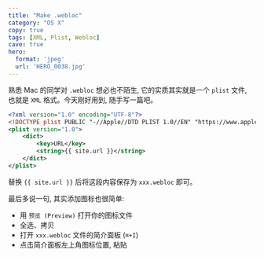 ```yaml
---
title: "Make .webloc"
category: "OS X"
copy: true
tags: [XML, Plist, Webloc]
cave: true
hero:
  format: 'jpeg'
  url: 'HERO_0038.jpg'
---
```

熟悉 Mac 的同学对 `.webloc` 想必也不陌生, 它的实质其实就是一个 `plist` 文件, 也就是 `XML` 格式。今天刚好用到, 随手写一篇吧。

```xml
<?xml version="1.0" encoding="UTF-8"?>
<!DOCTYPE plist PUBLIC "-//Apple//DTD PLIST 1.0//EN" "https://www.apple.com/DTDs/PropertyList-1.0.dtd">
<plist version="1.0">
    <dict>
        <key>URL</key>
        <string>{{ site.url }}</string>
    </dict>
</plist>
```

替换 `{{ site.url }}` 后将这段内容保存为 `xxx.webloc` 即可。

最后多说一句, 其实添加图标也很简单:

* 用 `预览 (Preview)` 打开你的图标文件
* 全选、拷贝
* 打开 `xxx.webloc` 文件的简介面板 (`⌘+I`)
* 点击简介面板左上角图标位置, 粘贴

